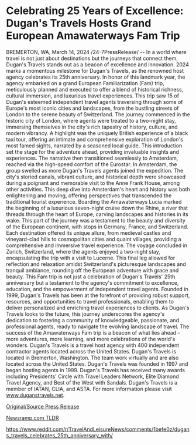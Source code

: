 # Celebrating 25 Years of Excellence: Dugan's Travels Hosts Grand European Amawaterways Fam Trip

BREMERTON, WA, March 14, 2024 /24-7PressRelease/ -- In a world where travel is not just about destinations but the journeys that connect them, Dugan's Travels stands out as a beacon of excellence and innovation. 2024 marks a momentous milestone for Dugan's Travels, as the renowned host agency celebrates its 25th anniversary. In honor of this landmark year, the agency embarked on a grand European Familiarization (Fam) trip, meticulously planned and executed to offer a blend of historical richness, cultural immersion, and luxurious travel experiences. This trip saw 15 of Dugan's esteemed independent travel agents traversing through some of Europe's most iconic cities and landscapes, from the bustling streets of London to the serene beauty of Switzerland.  The journey commenced in the historic city of London, where agents were treated to a two-night stay, immersing themselves in the city's rich tapestry of history, culture, and modern vibrancy. A highlight was the uniquely British experience of a black taxi tour, offering an intimate and comprehensive exploration of London's most famed sights, narrated by a seasoned local guide. This introduction set the stage for the adventure ahead, providing invaluable insights and experiences.  The narrative then transitioned seamlessly to Amsterdam, reached via the high-speed comfort of the Eurostar. In Amsterdam, the group swelled as more Dugan's Travels agents joined the expedition. The city's storied canals, vibrant culture, and historical depth were showcased during a poignant and memorable visit to the Anne Frank House, among other activities. This deep dive into Amsterdam's heart and history was both enlightening and moving, offering perspectives that transcended the traditional tourist experience.  Boarding the Amawaterways Lucia marked the beginning of a luxurious seven-night cruise down the Rhine, a river that threads through the heart of Europe, carving landscapes and histories in its wake. This part of the journey was a testament to the beauty and diversity of the European continent, with stops in Germany, France, and Switzerland. Each destination offered its unique allure, from medieval castles and vineyard-clad hills to cosmopolitan cities and quaint villages, providing a comprehensive and immersive travel experience.  The voyage concluded in Zurich, Switzerland, where the agents enjoyed a two-night stay, encapsulating the trip with a visit to Lucerne. This final leg allowed for reflection and relaxation amidst Switzerland's picturesque landscapes and tranquil ambiance, rounding off the European adventure with grace and beauty.  This Fam trip is not just a celebration of Dugan's Travels' 25th anniversary but a testament to the agency's commitment to excellence, education, and the empowerment of independent travel agents. Founded in 1999, Dugan's Travels has been at the forefront of providing robust support, resources, and opportunities to travel professionals, enabling them to deliver personalized and enriching travel experiences to clients.  As Dugan's Travels looks to the future, this journey underscores the agency's dedication to fostering a community of knowledgeable, passionate, and professional agents, ready to navigate the evolving landscape of travel. The success of the Amawaterways Fam trip is a beacon of what lies ahead – more adventures, more learning, and more celebrations of the world's wonders.  Dugan's Travels is a travel host agency with 400 independent contractor agents located across the United States. Dugan's Travels is located in Bremerton, Washington. The team work virtually and are also located across the United States.  Dugan's Travels was founded in 1997 and began hosting agents in 1999. Dugan's Travels has received many awards including Presidents' Circle with Travel Leaders Network, Elite Diamond Travel Agency, and Best of the West with Sandals. Dugan's Travels is a member of IATAN, CLIA, and ASTA. For more information please visit www.duganstravels.net. 

[Original/Source Press Release](https://www.24-7pressrelease.com/press-release/509225/celebrating-25-years-of-excellence-dugans-travels-hosts-grand-european-amawaterways-fam-trip)
                    

[Newsramp.com TLDR](None) 

https://www.reddit.com/r/TravelAndLeisureNews/comments/1befe0z/dugans_travels_celebrates_25th_anniversary_with/